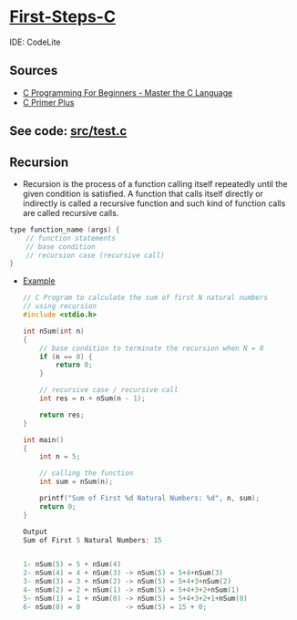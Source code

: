 # [First-Steps-C](https://github.com/asofcs/First-Steps-C/tree/main)


IDE: CodeLite

## Sources
- [C Programming For Beginners - Master the C Language](https://www.udemy.com/course/c-programming-for-beginners-/)
- [C Primer Plus](https://www.oreilly.com/library/view/c-primer-plus/9780133432398/)

## See code: [src/test.c](https://github.com/asofcs/First-Steps-C/blob/b11-recursion/src/test.c) 

## Recursion
- Recursion is the process of a function calling itself repeatedly until the given condition is satisfied. A function that calls itself directly or indirectly is called a recursive function and such kind of function calls are called recursive calls.

```c
type function_name (args) {
    // function statements
    // base condition
    // recursion case (recursive call)
}
```
- [Example](https://www.geeksforgeeks.org/c-recursion/)
  ```c
  // C Program to calculate the sum of first N natural numbers
  // using recursion
  #include <stdio.h>
  
  int nSum(int n)
  {
      // base condition to terminate the recursion when N = 0
      if (n == 0) {
          return 0;
      }
  
      // recursive case / recursive call
      int res = n + nSum(n - 1);
  
      return res;
  }
  
  int main()
  {
      int n = 5;
  
      // calling the function
      int sum = nSum(n);
  
      printf("Sum of First %d Natural Numbers: %d", n, sum);
      return 0;
  }
  
  Output
  Sum of First 5 Natural Numbers: 15


  1- nSum(5) = 5 + nSum(4)
  2- nSum(4) = 4 + nSum(3) -> nSum(5) = 5+4+nSum(3)
  3- nSum(3) = 3 + nSum(2) -> nSum(5) = 5+4+3+nSum(2)
  4- nSum(2) = 2 + nSum(1) -> nSum(5) = 5+4+3+2+nSum(1)
  5- nSum(1) = 1 + nSum(0) -> nSum(5) = 5+4+3+2+1+nSum(0)
  6- nSum(0) = 0           -> nSum(5) = 15 + 0;

  
  ```
